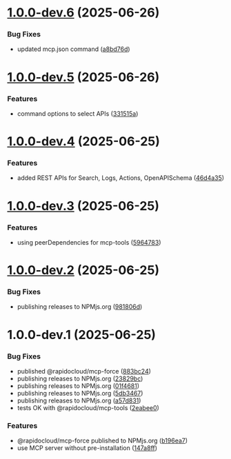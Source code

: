 # [1.0.0-dev.6](https://github.com/RapidoCloud/mcp-force/compare/v1.0.0-dev.5...v1.0.0-dev.6) (2025-06-26)


### Bug Fixes

* updated mcp.json command ([a8bd76d](https://github.com/RapidoCloud/mcp-force/commit/a8bd76d9fc10338a3fde8432958fc702d2931c05))

# [1.0.0-dev.5](https://github.com/RapidoCloud/mcp-force/compare/v1.0.0-dev.4...v1.0.0-dev.5) (2025-06-26)


### Features

* command options to select APIs ([331515a](https://github.com/RapidoCloud/mcp-force/commit/331515ab33682a59576e38c559bb0b6cedb542e2))

# [1.0.0-dev.4](https://github.com/RapidoCloud/mcp-force/compare/v1.0.0-dev.3...v1.0.0-dev.4) (2025-06-25)


### Features

* added REST APIs for Search, Logs, Actions, OpenAPISchema ([46d4a35](https://github.com/RapidoCloud/mcp-force/commit/46d4a359e64b661a80e08f48b1f046020ebe2917))

# [1.0.0-dev.3](https://github.com/RapidoCloud/mcp-force/compare/v1.0.0-dev.2...v1.0.0-dev.3) (2025-06-25)


### Features

* using peerDependencies for mcp-tools ([5964783](https://github.com/RapidoCloud/mcp-force/commit/5964783d43a11d69e9953ff16c18c53f444e7554))

# [1.0.0-dev.2](https://github.com/RapidoCloud/mcp-force/compare/v1.0.0-dev.1...v1.0.0-dev.2) (2025-06-25)


### Bug Fixes

* publishing releases to NPMjs.org ([981806d](https://github.com/RapidoCloud/mcp-force/commit/981806d6a2601c396079b73af0845a86502c2853))

# 1.0.0-dev.1 (2025-06-25)


### Bug Fixes

* published @rapidocloud/mcp-force ([883bc24](https://github.com/RapidoCloud/mcp-force/commit/883bc245b7bbcb30aa61af77e533e9c48e12717c))
* publishing releases to NPMjs.org ([23829bc](https://github.com/RapidoCloud/mcp-force/commit/23829bc4fae4ec694e709f09064b7d65db1713eb))
* publishing releases to NPMjs.org ([01f4681](https://github.com/RapidoCloud/mcp-force/commit/01f4681d37f55a97ed80a1ad2db8598f567a8ce9))
* publishing releases to NPMjs.org ([5db3467](https://github.com/RapidoCloud/mcp-force/commit/5db3467c9558f39401ea55b3c1df142bfb329185))
* publishing releases to NPMjs.org ([a57d831](https://github.com/RapidoCloud/mcp-force/commit/a57d831d1ed82a42d0df2b077da1bbdbc28fc58c))
* tests OK with @rapidocloud/mcp-tools ([2eabee0](https://github.com/RapidoCloud/mcp-force/commit/2eabee0f12b14e003ed103d989c1942d3e76cf11))


### Features

* @rapidocloud/mcp-force published to NPMjs.org ([b196ea7](https://github.com/RapidoCloud/mcp-force/commit/b196ea72be3a459d803576549403b4aacaeb58e8))
* use MCP server without pre-installation ([147a8ff](https://github.com/RapidoCloud/mcp-force/commit/147a8ffe95777b3339715d9503ad00384851de31))
